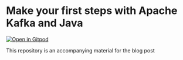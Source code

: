 Make your first steps with Apache Kafka and Java
================================================

[![Open in Gitpod](https://gitpod.io/button/open-in-gitpod.svg)](https://gitpod.io/#https://github.com/sebastienblanc/apache-kafka-first-steps-java/tree/gitpod)

This repository is an accompanying material for the blog post